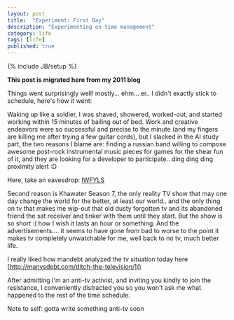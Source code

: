 ```yaml
---
layout: post
title:  "Experiment: First Day"
description: "Experimenting on time management"
category: life
tags: [life]
published: true
---
```


{% include JB/setup %}

**This post is migrated here from my 2011 blog**

Things went surprisingly well! mostly... ehm... er.. I didn't exactly stick to schedule, here's how it went:

Waking up like a soldier, I was shaved, showered, worked-out, and started working within 15 minutes of bailing out of bed. Work and creative endeavors were so successful and precise to the minute (and my fingers are killing me after trying a few guitar cords), but I slacked in the AI study part, the two reasons I blame are: finding a russian band willing to compose awesome post-rock instrumental music pieces for games for the shear fun of it, and they are looking for a developer to participate.. ding ding ding proximity alert :D

Here, take an eavesdrop: [IWFYLS](https://soundcloud.com/iwfyls)

Second reason is Khawater Season 7, the only reality TV show that may one day change the world for the better, at least our world.. and the only thing on tv that makes me wip-out that old dusty forgotten tv and its abandoned friend the sat receiver and tinker with them until they start. But the show is so short :( how I wish it lasts an hour or something. And the advertisements.... it seems to have gone from bad to worse to the point it makes tv completely unwatchable for me, well back to no tv, much better life.

I really liked how mandebt analyzed the tv situation today here [http://manvsdebt.com/ditch-the-television/]()

After admitting I'm an anti-tv activist, and inviting you kindly to join the resistance, I conveniently distracted you so you won't ask me what happened to the rest of the time schedule.

Note to self: gotta write something anti-tv soon